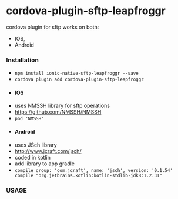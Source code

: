 # cordova-plugin-sftp-leapfroggr
cordova plugin for sftp 
works on both:
* IOS,
* Android

### Installation
* `npm install ionic-native-sftp-leapfroggr --save`
* `cordova plugin add cordova-plugin-sftp-leapfroggr`

- #### IOS
* uses NMSSH library for sftp operations
* https://github.com/NMSSH/NMSSH
* `pod 'NMSSH'`

- #### Android
* uses JSch library
* http://www.jcraft.com/jsch/
* coded in kotlin
* add library to app gradle
* ``compile group: 'com.jcraft', name: 'jsch', version: '0.1.54'
    compile "org.jetbrains.kotlin:kotlin-stdlib-jdk8:1.2.31"``

### USAGE

